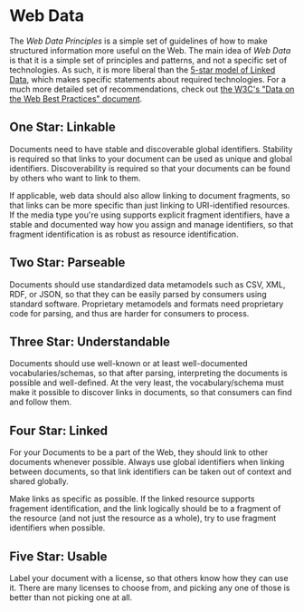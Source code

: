# Web Data

The _Web Data Principles_ is a simple set of guidelines of how to make structured information more useful on the Web. The main idea of _Web Data_ is that it is a simple set of principles and patterns, and not a specific set of technologies. As such, it is more liberal than the [5-star model of Linked Data](http://5stardata.info/), which makes specific statements about required technologies. For a much more detailed set of recommendations, check out [the W3C's "Data on the Web Best Practices" document](http://www.w3.org/TR/dwbp/).


## One Star: Linkable

Documents need to have stable and discoverable global identifiers. Stability is required so that links to your document can be used as unique and global identifiers. Discoverability is required so that your documents can be found by others who want to link to them.

If applicable, web data should also allow linking to document fragments, so that links can be more specific than just linking to URI-identified resources. If the media type you're using supports explicit fragment identifiers, have a stable and documented way how you assign and manage identifiers, so that fragment identification is as robust as resource identification.


## Two Star: Parseable

Documents should use standardized data metamodels such as CSV, XML, RDF, or JSON, so that they can be easily parsed by consumers using standard software. Proprietary metamodels and formats need proprietary code for parsing, and thus are harder for consumers to process.


## Three Star: Understandable

Documents should use well-known or at least well-documented vocabularies/schemas, so that after parsing, interpreting the documents is possible and well-defined. At the very least, the vocabulary/schema must make it possible to discover links in documents, so that consumers can find and follow them.


## Four Star: Linked

For your Documents to be a part of the Web, they should link to other documents whenever possible. Always use global identifiers when linking between documents, so that link identifiers can be taken out of context and shared globally.

Make links as specific as possible. If the linked resource supports fragement identification, and the link logically should be to a fragment of the resource (and not just the resource as a whole), try to use fragment identifiers when possible.


## Five Star: Usable

Label your document with a license, so that others know how they can use it. There are many licenses to choose from, and picking any one of those is better than not picking one at all.

